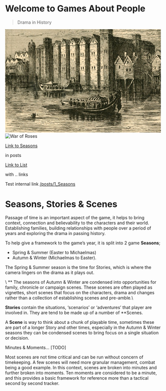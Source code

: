 # Welcome to Games About People
> Drama in History

![Baynard](/img/Baynard_Castle.jpeg)
![War of Roses](https://upload.wikimedia.org/wikipedia/commons/d/d4/Plucking_the_Red_and_White_Roses%2C_by_Henry_Payne.jpg)


[Link to Seasons](/GAP/_posts/1_Seasons.md)

in posts

[Link to List](../GAP/docs/list.md)

with .. links

Test internal link [/posts/1_Seasons](/posts/1_Seasons.md)


# Seasons, Stories & Scenes
Passage of time is an important aspect of the game, it helps to bring context, connection and believability to the characters and their world. Establishing families, building relationships with people over a period of years and exploring the drama in passing history. 

To help give a framework to the game’s year, it is split into 2 game **Seasons**; 
- Spring & Summer (Easter to Michaelmas)
- Autumn & Winter (Michaelmas to Easter). 

The Spring & Summer season is the time for Stories, which is where the camera lingers on the drama as it plays out. 

\ ** The seasons of Autumn & Winter are condensed into opportunities for family, chronicle or campaign scenes. These scenes are often played as vignettes, short scenes that focus on the characters, drama and changes rather than a collection of establishing scenes and pre-amble.\

**Stories** contain the situations, ‘scenarios’ or ‘adventures’ that player are involved in. They are tend to be made up of a number of **Scenes.


A **Scene** is way to think about a chunk of playable time, sometimes these are part of a longer Story and other times, especially in the Autumn & Winter seasons they can be condensed scenes to bring focus on a single situation or decision.

Minutes & Moments… [TODO]

Most scenes are not time critical and can be run without concern of timekeeping. A few scenes will need more granular management, combat being a good example. In this context, scenes are broken into minutes and further broken into moments. Ten moments are considered to be a minute, and this provides a basic framework for reference more than a tactical second by second tracker.



